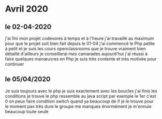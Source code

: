 # Avril 2020

## le 02-04-2020

j'ai fini mon projet codevores à temps et à l'heure 
j'ai travaillé au maximum pour que le projet soit bien fait 
depuis le 01-04 j'ai commencé le Php petite à petit et je suis les cours openclassrooms   que je trouve vraiment bien détaillé 
d'ailleurs je conseillerai mes camarades
aujourd'hui j'ai réussi à faire quelques manœuvres en Php je suis très contente et très motivée pour continuer

## le 05/04/2020

Je suis toujours avec le php je suis exactement avec les boucles j'ai finis les conditions 
je trouve le php ressemble au java script par exemple le 1er c'est 0
on peux faire condition switch quand ya beaucoup de if
je le trouve pour le moment pas très dure 
le groupe me manques énormément je m'ennuie beaucoup toute seule 
